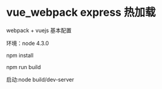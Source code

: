 # vue_webpack express 热加载
webpack + vuejs 基本配置


环境：node 4.3.0

npm install

npm run build


启动:node build/dev-server
